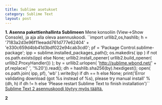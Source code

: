 ```yaml
---
title: Sublime asetukset
category: Sublime Text
layout: post
---
```


**1. Asenna pakettienhallinta Sublimeen**
Mene konsoliin (View->Show Console), ja aja alla oleva asennuskoodi.
´´import urllib2,os,hashlib; h = '7183a2d3e96f11eeadd761d777e62404' + 'e330c659d4bb41d3bdf022e94cab3cd0'; pf = 'Package Control.sublime-package'; ipp = sublime.installed_packages_path(); os.makedirs( ipp ) if not os.path.exists(ipp) else None; urllib2.install_opener( urllib2.build_opener( urllib2.ProxyHandler()) ); by = urllib2.urlopen( 'http://sublime.wbond.net/' + pf.replace(' ', '%20')).read(); dh = hashlib.sha256(by).hexdigest(); open( os.path.join( ipp, pf), 'wb' ).write(by) if dh == h else None; print('Error validating download (got %s instead of %s), please try manual install' % (dh, h) if dh != h else 'Please restart Sublime Text to finish installation')``
[Sublime Text 2 asennuskoodi löytyy myös täältä.](https://sublime.wbond.net/installation#st2)

**2**
